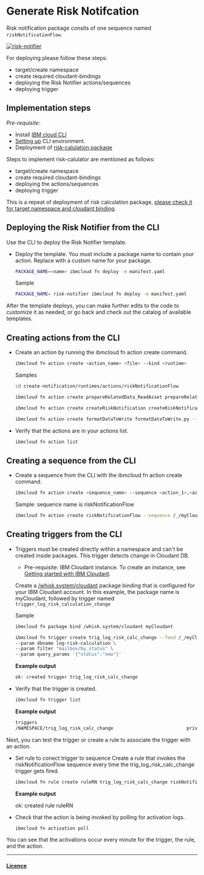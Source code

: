 # Generate Risk Notifcation

Risk notification package consits of one sequence named <code>riskNotificationFlow</code>. 


[![risk-notifier](/images/risk-notifier.png)](/images/risk-notifier.pdf)


For deploying please follow these steps:

- target/create namespace
- create required cloudant-bindings
- deploying the Risk Notifier actions/sequences
- deploying trigger 



## Implementation steps
*Pre-requisite*:

- Install [IBM cloud CLI](https://cloud.ibm.com/docs/openwhisk?topic=openwhisk-cli_install)
- [Setting up](https://cloud.ibm.com/docs/cli?topic=cli-getting-started) CLI environment.
- Deployment of [risk-calulation package](risk-calculator)

Steps to implement risk-calulator are mentioned as follows:

- target/create namespace
- create required cloudant-bindings
- deploying the actions/sequences
- deploying trigger 

This is a repeat of deployment of risk calculation package, [please check it for target namespace and cloudant binding](risk-calculator).

## Deploying the Risk Notifier from the CLI

Use the CLI to deploy the Risk Notifier template.

- Deploy the template. You must include a package name to contain your action. Replace <name> with a custom name for your package.

    ```sh
    PACKAGE_NAME=<name> ibmcloud fn deploy -m manifest.yaml
    ```

    Sample

    ```sh
    PACKAGE_NAME= risk-notifier ibmcloud fn deploy -m manifest.yaml
    ```

After the template deploys, you can make further edits to the code to customize it as needed, or go back and check out the catalog of available templates.

## Creating actions from the CLI

- Create an action by running the ibmcloud fn action create command.

    ```sh
    ibmcloud fn action create <action_name> <file> --kind <runtime>
    ```

    Samples

    ```sh
    cd create-notification/runtimes/actions/riskNotificationFlow

    ibmcloud fn action create prepareRelatedData_ReadAsset prepareRelatedData_ReadAsset.py --kind python:3.7

    ibmcloud fn action create createRiskNotification createRiskNotification.py --kind python:3.7

    ibmcloud fn action create formatDataToWrite formatDataToWrite.py --kind python:3.7
    ```

- Verify that the actions are in your actions list.

    ```sh
    ibmcloud fn action list
    ```

## Creating a sequence from the CLI

- Create a sequence from the CLI with the ibmcloud fn action create command.

    ```sh
    ibmcloud fn action create <sequence_name> --sequence <action_1>,<action_2>
    ```

    Sample: sequence name is riskNotificationFlow

    ```sh
    ibmcloud fn action create riskNotificationFlow --sequence /_/myCloudant/read,prepareRelatedData_ReadAsset,createRiskNotification,formatDataToWrite,/_/myCloudant/write
    ```

## Creating triggers from the CLI

- Triggers must be created directly within a namespace and can't be created inside packages. This trigger detects change in Cloudant DB.

    - Pre-requisite: IBM Cloudant instance. To create an instance, see [Getting started with IBM Cloudant](https://cloud.ibm.com/docs/Cloudant?topic=Cloudant-getting-started-with-cloudant).

    Create a [/whisk.system/cloudant]((https://cloud.ibm.com/docs/openwhisk?topic=openwhisk-pkg_cloudant)) package binding that is configured for your IBM Cloudant account. In this example, the package name is myCloudant, followed by trigger named <code> trigger_log_risk_calculation_change </code>

    Sample

    ```sh
    ibmcloud fn package bind /whisk.system/cloudant myCloudant

    ibmcloud fn trigger create trig_log_risk_calc_change --feed /_/myCloudant/changes \
    --param dbname log-risk-calculation \
    --param filter "mailbox/by_status" \
    --param query_params '{"status":"new"}'
    ```

    **Example output**

    ```sh
    ok: created trigger trig_log_risk_calc_change
    ```

- Verify that the trigger is created.

    ```sh
    ibmcloud fn trigger list
    ```

    **Example output**

    ```sh
    triggers
    /NAMESPACE/trig_log_risk_calc_change                           private
    ```

Next, you can test the trigger or create a rule to associate the trigger with an action.

- Set rule to conect trigger to sequence
Create a rule that invokes the riskNotificationFlow sequence every time the trig_log_risk_calc_change trigger gets fired.

    ```sh
    ibmcloud fn rule create ruleRN trig_log_risk_calc_change riskNotificationFlow
    ```

    **Example output**

    ok: created rule ruleRN

- Check that the action is being invoked by polling for activation logs.

    ```sh
    ibmcloud fn activation poll
    ```

You can see that the activations occur every minute for the trigger, the rule, and the action.

---------
#### [Licence](./LICENSE.txt)
